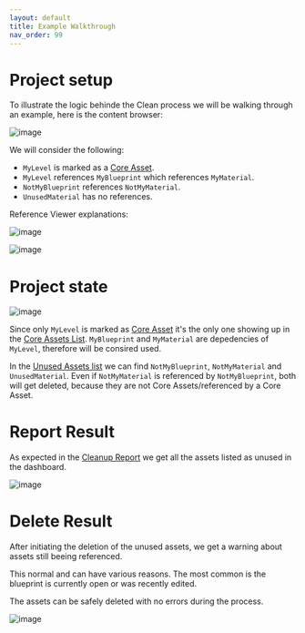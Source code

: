 ```yaml
---
layout: default
title: Example Walkthrough
nav_order: 99
---
```


# Project setup

To illustrate the logic behinde the Clean process we will be walking through an example, here is the content browser:

![image](https://user-images.githubusercontent.com/21221169/221209145-b010363c-59ae-4ad9-80a8-f76d11fb16bc.png)

We will consider the following:
- `MyLevel` is marked as a [Core Asset](core-assets#what-are-core-assets).
- `MyLevel` references `MyBlueprint` which references `MyMaterial`.
- `NotMyBlueprint` references `NotMyMaterial`.
- `UnusedMaterial` has no references.

Reference Viewer explanations:

![image](https://user-images.githubusercontent.com/21221169/221206255-4d1dba40-bfdd-4ddf-b1f5-374ad23f342c.png)

![image](https://user-images.githubusercontent.com/21221169/221206554-1f5bb389-f37a-4edb-9c5d-3e1ceebf2b95.png)

# Project state

![image](https://user-images.githubusercontent.com/21221169/221210154-620318e5-66e3-4037-9a68-91edbe76a2ff.png)

Since only `MyLevel` is marked as [Core Asset](core-assets#what-are-core-assets) it's the only one showing up in the [Core Assets List](dashboard#core-assets-list). `MyBlueprint` and `MyMaterial` are depedencies of `MyLevel`, therefore will be consired used.

In the [Unused Assets list](dashboard#unused-assets-list) we can find `NotMyBlueprint`, `NotMyMaterial` and `UnusedMaterial`. Even if `NotMyMaterial` is referenced by `NotMyBlueprint`, both will get deleted, because they are not Core Assets/referenced by a Core Asset.

# Report Result

As expected in the [Cleanup Report](cleanup-unused#what-is-the-cleanup-report) we get all the assets listed as unused in the dashboard.

![image](https://user-images.githubusercontent.com/21221169/221212231-5f43a05a-704a-4fe1-a81d-17bacc6d93da.png)

# Delete Result

After initiating the deletion of the unused assets, we get a warning about assets still beeing referenced. 

This normal and can have various reasons. The most common is the blueprint is currently open or was recently edited. 

The assets can be safely deleted with no errors during the process.

![image](https://user-images.githubusercontent.com/21221169/221211846-edf327a1-e51c-4bfd-8767-8724b24e4d6e.png)
